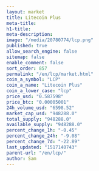 ```yaml
---
layout: market
title: Litecoin Plus
meta-title: 
h1-title: 
meta-description: 
image: "/media/20780774/lcp.png"
published: true
allow_search_engine: false
sitemap: false
enable_comment: false
sort_order: 857
permalink: "/en/lcp/market.html"
coin_a_symbol: "LCP"
coin_a_name: "Litecoin Plus"
coin_a_lower_case: "lcp"
price_usd: "0.587598"
price_btc: "0.00005001"
24h_volume_usd: "6598.52"
market_cap_usd: "948288.0"
total_supply: "948288.0"
available_supply: "948288.0"
percent_change_1h: "-0.45"
percent_change_24h: "-9.08"
percent_change_7d: "-22.89"
last_updated: "1517140743"
parent-url: "/en/lcp/"
author: Sam
---
```



